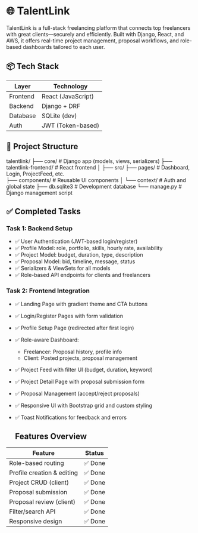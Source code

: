 # 🌐 TalentLink

TalentLink is a full-stack freelancing platform that connects top freelancers with great clients—securely and efficiently. Built with Django, React, and AWS, it offers real-time project management, proposal workflows, and role-based dashboards tailored to each user.

## 📦 Tech Stack

| Layer      |  Technology        |
|------------|--------------------|
| Frontend   | React (JavaScript) |
| Backend    | Django + DRF       |
| Database   | SQLite (dev)       |
| Auth       | JWT (Token-based)  |

## 📁 Project Structure

talentlink/ ├──
core/ # Django app (models, views, serializers) 
├── talentlink-frontend/ # React frontend │ 
├── src/ 
├── pages/ # Dashboard, Login, ProjectFeed, etc.  
├── components/ # Reusable UI components 
│ └── context/ # Auth and global state 
├── db.sqlite3 # Development database 
  └── manage.py # Django management script

## ✅ Completed Tasks

### Task 1: Backend Setup

- ✅ User Authentication (JWT-based login/register)
- ✅ Profile Model: role, portfolio, skills, hourly rate, availability
- ✅ Project Model: budget, duration, type, description
- ✅ Proposal Model: bid, timeline, message, status
- ✅ Serializers & ViewSets for all models
- ✅ Role-based API endpoints for clients and freelancers

### Task 2: Frontend Integration

- ✅ Landing Page with gradient theme and CTA buttons
- ✅ Login/Register Pages with form validation
- ✅ Profile Setup Page (redirected after first login)
- ✅ Role-aware Dashboard:
  - Freelancer: Proposal history, profile info
  - Client: Posted projects, proposal management
- ✅ Project Feed with filter UI (budget, duration, keyword)
- ✅ Project Detail Page with proposal submission form
- ✅ Proposal Management (accept/reject proposals)
- ✅ Responsive UI with Bootstrap grid and custom styling
- ✅ Toast Notifications for feedback and errors

  ## Features Overview

| Feature                     | Status |
|----------------------------|--------|
| Role-based routing         | ✅ Done
| Profile creation & editing | ✅ Done
| Project CRUD (client)      | ✅ Done
| Proposal submission        | ✅ Done
| Proposal review (client)   | ✅ Done
| Filter/search API          | ✅ Done
| Responsive design          | ✅ Done

